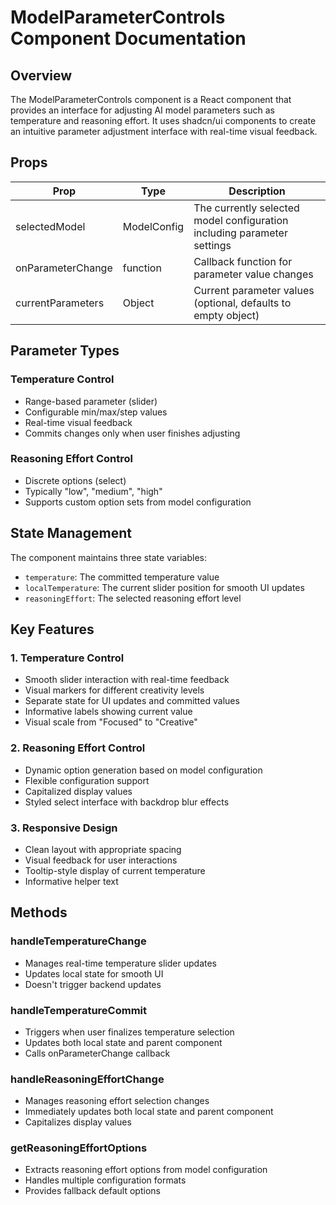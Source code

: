 # ModelParameterControls Component Documentation

## Overview
The ModelParameterControls component is a React component that provides an interface for adjusting AI model parameters such as temperature and reasoning effort. It uses shadcn/ui components to create an intuitive parameter adjustment interface with real-time visual feedback.

## Props

| Prop | Type | Description |
|------|------|-------------|
| selectedModel | ModelConfig | The currently selected model configuration including parameter settings |
| onParameterChange | function | Callback function for parameter value changes |
| currentParameters | Object | Current parameter values (optional, defaults to empty object) |

## Parameter Types

### Temperature Control
- Range-based parameter (slider)
- Configurable min/max/step values
- Real-time visual feedback
- Commits changes only when user finishes adjusting

### Reasoning Effort Control
- Discrete options (select)
- Typically "low", "medium", "high"
- Supports custom option sets from model configuration

## State Management

The component maintains three state variables:
- `temperature`: The committed temperature value
- `localTemperature`: The current slider position for smooth UI updates
- `reasoningEffort`: The selected reasoning effort level

## Key Features

### 1. Temperature Control
- Smooth slider interaction with real-time feedback
- Visual markers for different creativity levels
- Separate state for UI updates and committed values
- Informative labels showing current value
- Visual scale from "Focused" to "Creative"

### 2. Reasoning Effort Control
- Dynamic option generation based on model configuration
- Flexible configuration support
- Capitalized display values
- Styled select interface with backdrop blur effects

### 3. Responsive Design
- Clean layout with appropriate spacing
- Visual feedback for user interactions
- Tooltip-style display of current temperature
- Informative helper text

## Methods

### handleTemperatureChange
- Manages real-time temperature slider updates
- Updates local state for smooth UI
- Doesn't trigger backend updates

### handleTemperatureCommit
- Triggers when user finalizes temperature selection
- Updates both local state and parent component
- Calls onParameterChange callback

### handleReasoningEffortChange
- Manages reasoning effort selection changes
- Immediately updates both local state and parent component
- Capitalizes display values

### getReasoningEffortOptions
- Extracts reasoning effort options from model configuration
- Handles multiple configuration formats
- Provides fallback default options
